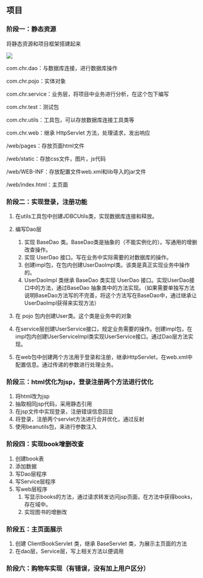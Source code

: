 ## 项目

### 阶段一：静态资源

将静态资源和项目框架搭建起来

![](https://ChengHaoRan666.github.io/picx-images-hosting/JavaWeb/image-20240722185834337.1ovctwaldu.webp)

com.chr.dao：与数据库连接，进行数据库操作

com.chr.pojo：实体对象

com.chr.service：业务层，将项目中业务进行分析，在这个包下编写

com.chr.test：测试包

com.chr.utils：工具包，可以存放数据库连接工具类等

com.chr.web：继承 HttpServlet 方法，处理请求，发出响应



/web/pages：存放页面html文件

/web/static：存放css文件，图片，js代码

/web/WEB-INF：存放配置文件web.xml和lib导入的jar文件

/web/index.html：主页面





### 阶段二：实现登录，注册功能

1. 在utils工具包中创建JDBCUtils类，实现数据库连接和释放。
2. 编写Dao层
   1. 实现 BaseDao 类。BaseDao类是抽象的（不能实例化的）。写通用的增删改查操作。
   2. 实现 UserDao 接口。写在业务中实际需要的对数据库的操作。
   3. 创建impl包，在包内创建UserDaolmpl类。该类是真正实现业务中操作的。
   4. UserDaolmpl 类继承 BaseDao 类实现 UserDao 接口。实现UserDao接口中的方法，通过BaseDao 抽象类中的方法实现。（如果需要单独写方法说明BaseDao方法写的不完善，将这个方法写在BaseDao中，通过继承让UserDaolmpl获得来实现方法）

3. 在 pojo 包内创建User类。这个类是业务中的对象

4. 在service层创建UserService接口，规定业务需要的操作。创建impl包，在impl包内创建UserServicelmpl类实现UserService接口。通过Dao层方法实现。

5. 在web包中创建两个方法用于登录和注册，继承HttpServlet，在web.xml中配置信息。通过传递的参数进行处理业务。





### 阶段三：html优化为jsp，登录注册两个方法进行优化

1. 将html改为jsp
2. 抽取相同jsp代码，采用静态引用
2. 在jsp文件中实现登录，注册错误信息回显
2. 将登录，注册两个servlet方法进行合并优化，通过反射
2. 使用beanutils包，来进行参数注入



### 阶段四：实现book增删改查

1. 创建book表
2. 添加数据
3. 写Dao层程序
4. 写Service层程序
5. 写web层程序
   1. 写显示books的方法，通过请求转发访问jsp页面，在方法中获得books，存在域中。
   1. 实现图书的增删改



### 阶段五：主页面展示

1. 创建 ClientBookServlet 类，继承 BaseServlet 类，为展示主页面的方法
2. 在dao层，Service层，写上相关方法以便调用



### 阶段六：购物车实现（有错误，没有加上用户区分）

